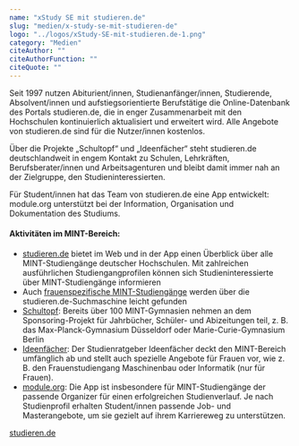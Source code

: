 ```yaml
---
name: "xStudy SE mit studieren.de"
slug: "medien/x-study-se-mit-studieren-de"
logo: "../logos/xStudy-SE-mit-studieren.de-1.png"
category: "Medien"
citeAuthor: ""
citeAuthorFunction: ""
citeQuote: ""
---
```


Seit 1997 nutzen Abiturient/innen, Studienanfänger/innen, Studierende, Absolvent/innen und aufstiegsorientierte Berufstätige die Online-Datenbank des Portals studieren.de, die in enger Zusammenarbeit mit den Hochschulen kontinuierlich aktualisiert und erweitert wird. Alle Angebote von studieren.de sind für die Nutzer/innen kostenlos.

Über die Projekte „Schultopf“ und „Ideenfächer“ steht studieren.de deutschlandweit in engem Kontakt zu Schulen, Lehrkräften, Berufsberater/innen und Arbeitsagenturen und bleibt damit immer nah an der Zielgruppe, den Studieninteressierten.

Für Student/innen hat das Team von studieren.de eine App entwickelt: module.org unterstützt bei der Information, Organisation und Dokumentation des Studiums.

#### Aktivitäten im MINT-Bereich:

- [studieren.de](https://studieren.de/) bietet im Web und in der App einen Überblick über alle MINT-Studiengänge deutscher Hochschulen. Mit zahlreichen ausführlichen Studiengangprofilen können sich Studieninteressierte über MINT-Studiengänge informieren
- Auch [frauenspezifische MINT-Studiengänge](https://studieren.de/suche.0.html?&mode=search&lt=course&term=10792:term:frauen) werden über die studieren.de-Suchmaschine leicht gefunden
- [Schultopf](https://studieren.de/schultopf.0.html): Bereits über 100 MINT-Gymnasien nehmen an dem Sponsoring-Projekt für Jahrbücher, Schüler- und Abizeitungen teil, z. B. das Max-Planck-Gymnasium Düsseldorf oder Marie-Curie-Gymnasium Berlin
- [Ideenfächer](https://studieren.de/ideenfaecher.0.html): Der Studienratgeber Ideenfächer deckt den MINT-Bereich umfänglich ab und stellt auch spezielle Angebote für Frauen vor, wie z. B. den Frauenstudiengang Maschinenbau oder Informatik (nur für Frauen).
- [module.org](https://module.org/): Die App ist insbesondere für MINT-Studiengänge der passende Organizer für einen erfolgreichen Studienverlauf. Je nach Studienprofil erhalten Student/innen passende Job- und Masterangebote, um sie gezielt auf ihrem Karriereweg zu unterstützen.

[studieren.de](https://studieren.de/)
